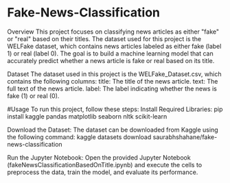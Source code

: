 # Fake-News-Classification
Overview
This project focuses on classifying news articles as either "fake" or "real" based on their titles. The dataset used for this project is the WELFake dataset, which contains news articles labeled as either fake (label 1) or real (label 0). The goal is to build a machine learning model that can accurately predict whether a news article is fake or real based on its title.

Dataset
The dataset used in this project is the WELFake_Dataset.csv, which contains the following columns:
title: The title of the news article.
text: The full text of the news article.
label: The label indicating whether the news is fake (1) or real (0).

#Usage
To run this project, follow these steps:
Install Required Libraries:
pip install kaggle pandas matplotlib seaborn nltk scikit-learn

Download the Dataset:
The dataset can be downloaded from Kaggle using the following command:
kaggle datasets download saurabhshahane/fake-news-classification

Run the Jupyter Notebook:
Open the provided Jupyter Notebook (fakeNewsClassificationBasedOnTitle.ipynb) and execute the cells to preprocess the data, train the model, and evaluate its performance.

